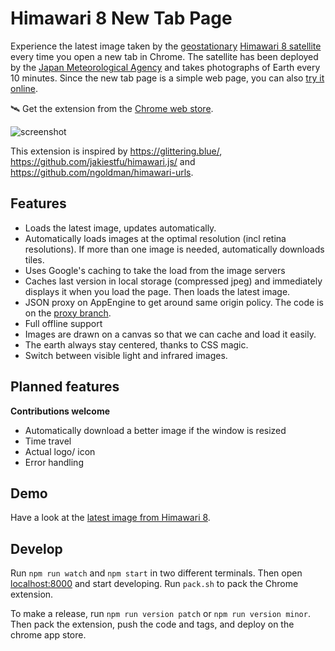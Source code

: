 # Himawari 8 New Tab Page

Experience the latest image taken by the [geostationary](https://en.wikipedia.org/wiki/Geostationary_orbit) [Himawari 8 satellite](http://himawari8.nict.go.jp/) every time you open a new tab in Chrome. The satellite has been deployed by the [Japan Meteorological Agency](http://www.jma.go.jp/jma/indexe.html) and takes photographs of Earth every 10 minutes. Since the new tab page is a simple web page, you can also [try it online](https://domoritz.github.io/himawari-8-chrome).

🛰 Get the extension from the [Chrome web store](https://chrome.google.com/webstore/detail/himawari-8-new-tab-page/llelgapflianaapmnpncgakfjhfhnojm).

![screenshot](https://domoritz.github.io/himawari-8-chrome/screenshot.png "Screenshot of the browser with the new tab page")

This extension is inspired by https://glittering.blue/, https://github.com/jakiestfu/himawari.js/ and https://github.com/ngoldman/himawari-urls.

## Features

* Loads the latest image, updates automatically.
* Automatically loads images at the optimal resolution (incl retina resolutions). If more than one image is needed, automatically downloads tiles.
* Uses Google's caching to take the load from the image servers
* Caches last version in local storage (compressed jpeg) and immediately displays it when you load the page. Then loads the latest image.
* JSON proxy on AppEngine to get around same origin policy. The code is on the [proxy branch](https://github.com/domoritz/himawari-8-chrome/tree/proxy).
* Full offline support
* Images are drawn on a canvas so that we can cache and load it easily.
* The earth always stay centered, thanks to CSS magic.
* Switch between visible light and infrared images.


## Planned features

**Contributions welcome**

* Automatically download a better image if the window is resized
* Time travel
* Actual logo/ icon
* Error handling


## Demo

Have a look at the [latest image from Himawari 8](https://domoritz.github.io/himawari-8-chrome).


## Develop

Run `npm run watch` and `npm start` in two different terminals. Then open [localhost:8000](http://localhost:8000/) and start developing. Run `pack.sh` to pack the Chrome extension.

To make a release, run `npm run version patch` or `npm run version minor`. Then pack the extension, push the code and tags, and deploy on the chrome app store.
